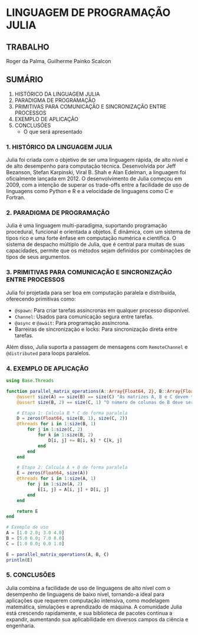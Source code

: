 # LINGUAGEM DE PROGRAMAÇÃO JULIA

## TRABALHO
Roger da Palma, Guilherme Painko Scalcon

## SUMÁRIO
1. HISTÓRICO DA LINGUAGEM JULIA
2. PARADIGMA DE PROGRAMAÇÃO
3. PRIMITIVAS PARA COMUNICAÇÃO E SINCRONIZAÇÃO ENTRE PROCESSOS
4. EXEMPLO DE APLICAÇÃO
5. CONCLUSÕES
   - O que será apresentado

### 1. HISTÓRICO DA LINGUAGEM JULIA

Julia foi criada com o objetivo de ser uma linguagem rápida, de alto nível e de alto desempenho para computação técnica. Desenvolvida por Jeff Bezanson, Stefan Karpinski, Viral B. Shah e Alan Edelman, a linguagem foi oficialmente lançada em 2012. O desenvolvimento de Julia começou em 2009, com a intenção de superar os trade-offs entre a facilidade de uso de linguagens como Python e R e a velocidade de linguagens como C e Fortran.

### 2. PARADIGMA DE PROGRAMAÇÃO

Julia é uma linguagem multi-paradigma, suportando programação procedural, funcional e orientada a objetos. É dinâmica, com um sistema de tipos rico e uma forte ênfase em computação numérica e científica. O sistema de despacho múltiplo de Julia, que é central para muitas de suas capacidades, permite que os métodos sejam definidos por combinações de tipos de seus argumentos.

### 3. PRIMITIVAS PARA COMUNICAÇÃO E SINCRONIZAÇÃO ENTRE PROCESSOS

Julia foi projetada para ser boa em computação paralela e distribuída, oferecendo primitivas como:
- `@spawn`: Para criar tarefas assíncronas em qualquer processo disponível.
- `Channel`: Usados para comunicação segura entre tarefas.
- `@async` e `@await`: Para programação assíncrona.
- Barreiras de sincronização e locks: Para sincronização direta entre tarefas.

Além disso, Julia suporta a passagem de mensagens com `RemoteChannel` e `@distributed` para loops paralelos.

### 4. EXEMPLO DE APLICAÇÃO

```julia
using Base.Threads

function parallel_matrix_operations(A::Array{Float64, 2}, B::Array{Float64, 2}, C::Array{Float64, 2})
    @assert size(A) == size(B) == size(C) "As matrizes A, B e C devem ter o mesmo tamanho"
    @assert size(B, 2) == size(C, 1) "O número de colunas de B deve ser igual ao número de linhas de C"

    # Etapa 1: Calcula B * C de forma paralela
    D = zeros(Float64, size(B, 1), size(C, 2))
    @threads for i in 1:size(B, 1)
        for j in 1:size(C, 2)
            for k in 1:size(B, 2)
                D[i, j] += B[i, k] * C[k, j]
            end
        end
    end

    # Etapa 2: Calcula A + D de forma paralela
    E = zeros(Float64, size(A))
    @threads for i in 1:size(A, 1)
        for j in 1:size(A, 2)
            E[i, j] = A[i, j] + D[i, j]
        end
    end

    return E
end

# Exemplo de uso
A = [1.0 2.0; 3.0 4.0]
B = [5.0 6.0; 7.0 8.0]
C = [1.0 0.0; 0.0 1.0]

E = parallel_matrix_operations(A, B, C)
println(E)
```

### 5. CONCLUSÕES

Julia combina a facilidade de uso de linguagens de alto nível com o desempenho de linguagens de baixo nível, tornando-a ideal para aplicações que requerem computação intensiva, como modelagem matemática, simulações e aprendizado de máquina. A comunidade Julia está crescendo rapidamente, e sua biblioteca de pacotes continua a expandir, aumentando sua aplicabilidade em diversos campos da ciência e engenharia.
